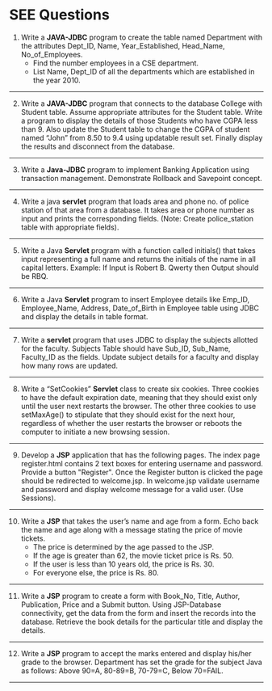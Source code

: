 # SEE Questions

1. Write a **JAVA-JDBC** program to create the table named Department with the attributes Dept_ID, Name, Year_Established, Head_Name, No_of_Employees.
   - Find the number employees in a CSE department.
   - List Name, Dept_ID of all the departments which are established in the year 2010.

---

2.  Write a **JAVA-JDBC** program that connects to the database College with Student table. Assume appropriate attributes for the Student table. Write a program to display the details of those Students who have CGPA less than 9. Also update the Student table to change the CGPA of student named “John” from 8.50 to 9.4 using updatable result set. Finally display the results and disconnect from the database.

---

3.  Write a **Java-JDBC** program to implement Banking Application using transaction management. Demonstrate Rollback and Savepoint concept.

---

4.  Write a java **servlet** program that loads area and phone no. of police station of that area from a database. It takes area or phone number as input and prints the corresponding fields. (Note: Create police_station table with appropriate fields).

---

5.  Write a Java **Servlet** program with a function called initials() that takes input representing a full name and returns the initials of the name in all capital letters.
    Example: If Input is Robert B. Qwerty then Output should be RBQ.

---

6. Write a Java **Servlet** program to insert Employee details like Emp_ID, Employee_Name, Address, Date_of_Birth in Employee table using JDBC and display the details in table format.

---

7.  Write a **servlet** program that uses JDBC to display the subjects allotted for the faculty. Subjects Table should have Sub_ID, Sub_Name, Faculty_ID as the fields. Update subject details for a faculty and display how many rows are updated.

---

8. Write a “SetCookies” **Servlet** class to create six cookies. Three cookies to have the default expiration date, meaning that they should exist only until the user next restarts the browser. The other three cookies to use setMaxAge() to stipulate that they should exist for the next hour, regardless of whether the user restarts the browser or reboots the computer to initiate a new browsing session.

---

9. Develop a **JSP** application that has the following pages. The index page register.html contains 2 text boxes for entering username and password. Provide a button "Register". Once the Register button is clicked the page should be redirected to welcome.jsp. In welcome.jsp validate username and password and display welcome message for a valid user. (Use Sessions).

---

10. Write a **JSP** that takes the user’s name and age from a form. Echo back the name and age along with a message stating the price of movie tickets.
    - The price is determined by the age passed to the JSP.
    - If the age is greater than 62, the movie ticket price is Rs. 50.
    - If the user is less than 10 years old, the price is Rs. 30.
    - For everyone else, the price is Rs. 80.

---

11. Write a **JSP** program to create a form with Book_No, Title, Author, Publication, Price and a Submit button. Using JSP-Database connectivity, get the data from the form and insert the records into the database. Retrieve the book details for the particular title and display the details.

---

12. Write a **JSP** program to accept the marks entered and display his/her grade to the browser. Department has set the grade for the subject Java as follows: Above 90=A, 80-89=B, 70-79=C, Below 70=FAIL.

---
